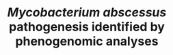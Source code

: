 ---
title: "*Mycobacterium abscessus* pathogenesis identified by phenogenomic analyses"
authors: "Boeck L, Burbaud S, Skwark M, Pearson WH, Sangen J, Wuest AW, Marshall EKP, **Weimann A**, Everall I, Bryant JM, Malhotra S, Bannerman BP, Kierdorf K, Blundell TL, Dionne MS, **Parkhill J**, Andres Floto R."
journal: 'Nature Microbiology'
pub_date: '2022-08-25'
pmid: '36008617'
---